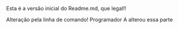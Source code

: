 Esta é a versão inicial do Readme.md, que legal!!

Alteração pela linha de comando! Programador A alterou essa parte
